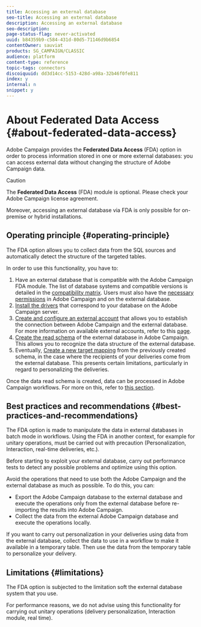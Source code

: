 ```yaml
---
title: Accessing an external database
seo-title: Accessing an external database
description: Accessing an external database
seo-description: 
page-status-flag: never-activated
uuid: b84359b9-c584-431d-80d5-71146d9b6854
contentOwner: sauviat
products: SG_CAMPAIGN/CLASSIC
audience: platform
content-type: reference
topic-tags: connectors
discoiquuid: dd3d14cc-5153-428d-a98a-32b46f0fe811
index: y
internal: n
snippet: y
---
```


# About Federated Data Access {#about-federated-data-access}

Adobe Campaign provides the **Federated Data Access** (FDA) option in order to process information stored in one or more external databases: you can access external data without changing the structure of Adobe Campaign data.

>[!CAUTION]
>
>The **Federated Data Access** (FDA) module is optional. Please check your Adobe Campaign license agreement. 
>  
>Moreover, accessing an external database via FDA is only possible for on-premise or hybrid installations.

## Operating principle {#operating-principle}

The FDA option allows you to collect data from the SQL sources and automatically detect the structure of the targeted tables.

In order to use this functionality, you have to:

1. Have an external database that is compatible with the Adobe Campaign FDA module. The list of database systems and compatible versions is detailed in the [compatibility matrix](https://helpx.adobe.com/campaign/kb/compatibility-matrix.html). Users must also have the [necessary permissions](#remote-database-access-rights) in Adobe Campaign and on the external database.
1. [Install the drivers](#specific-configurations-by-database-type) that correspond to your database on the Adobe Campaign server.
1. [Create and configure an external account](#connecting-to-the-database) that allows you to establish the connection between Adobe Campaign and the external database. For more information on available external accounts, refer to this [page](../../platform/using/external-accounts.md).
1. [Create the read schema](#creating-the-data-schema) of the external database in Adobe Campaign. This allows you to recognize the data structure of the external database.
1. Eventually, [Create a new target mapping](#defining-data-mapping) from the previously created schema, in the case where the recipients of your deliveries come from the external database. This presents certain limitations, particularly in regard to personalizing the deliveries.

Once the data read schema is created, data can be processed in Adobe Campaign workflows. For more on this, refer to [this section](../../workflow/using/executing-a-workflow.md#architecture).

## Best practices and recommendations {#best-practices-and-recommendations}

The FDA option is made to manipulate the data in external databases in batch mode in workflows. Using the FDA in another context, for example for unitary operations, must be carried out with precaution (Personalization, Interaction, real-time deliveries, etc.).

Before starting to exploit your external database, carry out performance tests to detect any possible problems and optimize using this option.

Avoid the operations that need to use both the Adobe Campaign and the external database as much as possible. To do this, you can:

* Export the Adobe Campaign database to the external database and execute the operations only from the external database before re-importing the results into Adobe Campaign.
* Collect the data from the external Adobe Campaign database and execute the operations locally.

If you want to carry out personalization in your deliveries using data from the external database, collect the data to use in a workflow to make it available in a temporary table. Then use the data from the temporary table to personalize your delivery.

## Limitations {#limitations}

The FDA option is subjected to the limitation soft the external database system that you use.

For performance reasons, we do not advise using this functionality for carrying out unitary operations (delivery personalization, Interaction module, real time).
